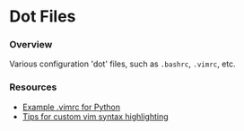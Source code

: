 # Dot Files
### Overview
Various configuration 'dot' files, such as `.bashrc`, `.vimrc`, etc.

### Resources
 * [Example .vimrc for Python](https://stackoverflow.com/questions/65076/how-do-i-set-up-vim-autoindentation-properly-for-editing-python-files)
 * [Tips for custom vim syntax highlighting](https://superuser.com/questions/844004/creating-a-simple-vim-syntax-highlighting/844059)
